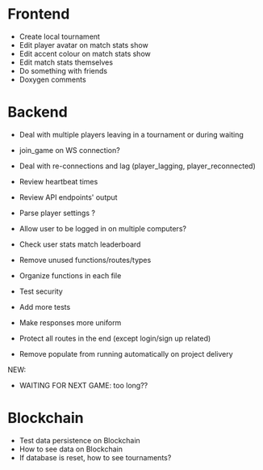 # Frontend
- Create local tournament
- Edit player avatar on match stats show
- Edit accent colour on match stats show
- Edit match stats themselves
- Do something with friends
- Doxygen comments

# Backend
- Deal with multiple players leaving in a tournament or during waiting

- join_game on WS connection?
- Deal with re-connections and lag (player_lagging, player_reconnected)
- Review heartbeat times

- Review API endpoints' output
- Parse player settings ?
- Allow user to be logged in on multiple computers? 
- Check user stats match leaderboard
- Remove unused functions/routes/types
- Organize functions in each file
- Test security
- Add more tests
- Make responses more uniform
- Protect all routes in the end (except login/sign up related)
- Remove populate from running automatically on project delivery

NEW:
- WAITING FOR NEXT GAME: too long?? 

# Blockchain
- Test data persistence on Blockchain
- How to see data on Blockchain
- If database is reset, how to see tournaments?